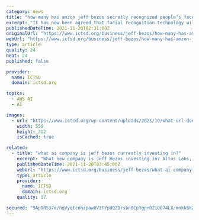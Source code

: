 ```yaml
---
category: news
title: "how many has amzon jeff bezos secretly recognized people’s faces?"
excerpt: "It has now been agreed that facial recognition technology will be prohibited in California for three years. You can use Amazon Rekognition Image to detect real-world objects or faces when you receive a photo from a customer. As soon as you store the Amazon ..."
publishedDateTime: 2021-11-20T02:31:00Z
originalUrl: "https://www.ictsd.org/business/jeff-bezos/how-many-has-amzon-jeff-bezos-secretly-recognized-peoples-faces/"
webUrl: "https://www.ictsd.org/business/jeff-bezos/how-many-has-amzon-jeff-bezos-secretly-recognized-peoples-faces/"
type: article
quality: 24
heat: 24
published: false

provider:
  name: ICTSD
  domain: ictsd.org

topics:
  - AWS AI
  - AI

images:
  - url: "https://www.ictsd.org/wp-content/uploads/2021/10/what-url-does-jeff-bezos-own.jpg"
    width: 550
    height: 312
    isCached: true

related:
  - title: "what ai company is jeff bezos currently investing in?"
    excerpt: "What new company is Jeff Bezos investing in? Altos Labs, a startup conducting anti-aging research, is reportedly being invested in by the former Amazon CEO Jeff Bezos. With its cloud computing platform,"
    publishedDateTime: 2021-11-20T03:45:00Z
    webUrl: "https://www.ictsd.org/business/jeff-bezos/what-ai-company-is-jeff-bezos-currently-investing-in/"
    type: article
    provider:
      name: ICTSD
      domain: ictsd.org
    quality: 17

secured: "9ApDR537e/hqVyqtcnhzpawOVITYpHQZDrsbn0CpYgp+OZiQ074LX/mnkk8kZGfF4Imah0OpBja8n+IzP8SJnVSR3yi03dOb/GavvtjPe3iPlpS7HwtTbnH2vKPXVDOZfF2mZm8gPJ39F2N6h2T7f/hDi/CHAX4r1TrpGlGd5JG7ZNbJfFXCcjIUs3SPdHFLmjQAQJ8XanJ2cFtuHtP0WZWGZhfUS9JPg96O7B75fKb+2vsDUZrrIL+DQVl+uf1PVMWg+J6RMCHQ2t7/RfQSzwj4h/5Pt/Xl5Kn+40hWNZVFN56grdmc8ZHSbv2Dxm7bmRHuc8uUUw+V48qSn5gau5UzOzS7qi4LzwfQVNITLi4=;vDxeItLlzTCDqKf8XHZCXA=="
---
```


